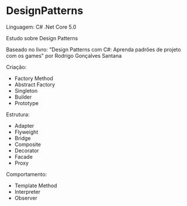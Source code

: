 # DesignPatterns

Linguagem: C#
.Net Core 5.0

Estudo sobre Design Patterns

Baseado no livro: "Design Patterns com C#: Aprenda padrões de projeto com os games" por Rodrigo Gonçalves Santana

Criação:
- Factory Method
- Abstract Factory
- Singleton
- Builder
- Prototype

Estrutura:
- Adapter
- Flyweight
- Bridge
- Composite
- Decorator
- Facade
- Proxy

Comportamento:
- Template Method
- Interpreter
- Observer
